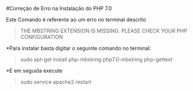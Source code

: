 #Correção de Erro na Instalação do PHP 7.0

Este Comando é referente ao um erro no terminal descrito
>THE MBSTRING EXTENSION IS MISSING. PLEASE CHECK YOUR PHP CONFIGURATION

*Para instalar basta digitar o seguinte comando no terminal:
>sudo apt-get install php-mbstring php7.0-mbstring php-gettext

*E em seguida execute
>sudo service apache2 restart

